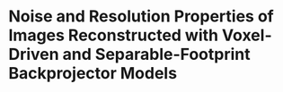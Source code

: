 # Noise and Resolution Properties of Images Reconstructed with Voxel-Driven and Separable-Footprint Backprojector Models
